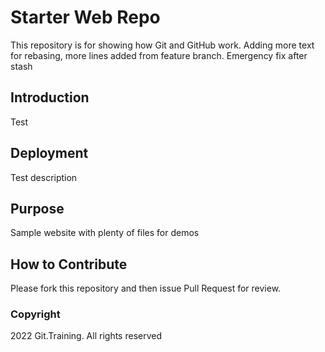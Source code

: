 # Starter Web Repo

This repository is for showing how Git and GitHub work. Adding more text for rebasing, more lines added from feature branch. Emergency fix after stash

## Introduction
Test

## Deployment
Test description

## Purpose

Sample website with plenty of files for demos

## How to Contribute

Please fork this repository and then issue Pull Request for review.

### Copyright
2022 Git.Training. All rights reserved